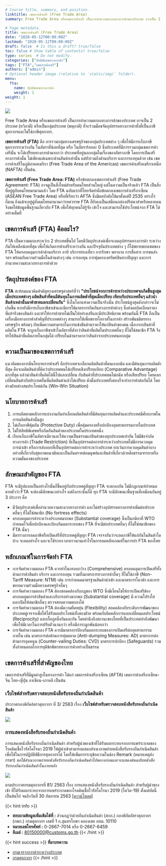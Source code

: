 ```yaml
---
# Course title, summary, and position.
linktitle: เขตการค้าเสรี (Free Trade Area)
summary: Free Trade Area หรือเขตการค้าเสรี เป็นการทำความตกลงทางการค้าของประเทศ อาจเป็น 2 ประเทศ (ทวิภาคี) หรือเป็นกลุ่มประเทศ (พหุภาคี) ที่จะร่วมมือขจัดอุปสรรคทางการค้าทั้งที่เป็นภาษีศุลกากรและไม่ใช่ภาษีศุลกากร

# Page metadata.
title: เขตการค้าเสรี (Free Trade Area)
date: "2020-05-12T00:00:00Z"
lastmod: "2020-05-12T00:00:00Z"
draft: false  # Is this a draft? true/false
toc: false # Show table of contents? true/false
type: series  # Do not modify.
categories: ["สิทธิพิเศษทางการค้า"]
tags: ["FTA","เขตการค้าเสรี"]
authors: ["admin"]
# Optional header image (relative to `static/img/` folder).
menu:
  fta:
    name: สิทธิพิเศษทางการค้า
    weight: 1    
weight: 1
---
```




![](./img/free-trade-area.png)

Free Trade Area หรือเขตการค้าเสรี เป็นการทำความตกลงทางการค้าของประเทศ อาจเป็น 2 ประเทศ (ทวิภาคี) หรือเป็นกลุ่มประเทศ (พหุภาคี) ที่จะร่วมมือขจัดอุปสรรคทางการค้าทั้งที่เป็นภาษีศุลกากรและไม่ใช่ภาษีศุลกากร.  

**เขตการค้าเสรี (FTA)**  คือ การรวมกลุ่มทางเศรษฐกิจของกลุ่มประเทศต่าง ๆ เพื่อให้มีการเก็บภาษีศุลกากรระหว่างกัน ในอัตราที่น้อยที่สุด หรือ ในอัตราร้อยละ 0 ซึ่งประเทศที่มีการรวมกลุ่มเขตการค้าเสรีนั้น จะได้เปรียบทางการค้ามากกว่า ประเทศที่อยู่นอกกลุ่มในเรื่องของอัตราภาษี โดยการเปิดเสรีทางการค้านั้น ไม่เพียงแต่เฉพาะด้านสินค้าเท่านั้น แต่ยังรวมถึงด้านบริการ และการลงทุนด้วย เช่น เขตการค้าเสรีในภูมิภาคอเมริกา (Free Trade Area of the Americas) เขตการค้าเสรีอเมริกาเหนือ (NAFTA) เป็นต้น.  

**เขตการค้าเสรี (Free Trade Area: FTA)** หรือข้อตกลงเขตการค้าเสรี (Free Trade Agreement: FTA) อาจดูเป็นสิ่งใหม่สำหรับคนไทยส่วนใหญ่ แต่ในความเป็นจริงแล้ว FTA เป็นสิ่งที่อยู่คู่กับคนไทยมานานแล้ว โดย FTA ฉบับแรกที่ไทยจัดทำคือข้อตกลงเขตการค้าเสรีอาเซียน (ASEAN Free Trade Area) หรือที่เรียกว่า AFTA ซึ่งมีผลบังคับใช้มาตั้งแต่ปี 2535 อย่างไรก็ตาม ถึงแม้จะอยู่คู่สังคมไทยมานานกว่าทศวรรษ FTA ก็ยังคงเป็นเสมือนกล่องปริศนาสำหรับหลายคน  จึงขอให้ข้อมูลพื้นฐานเกี่ยวกับ FTA เพื่อให้ทุกคนได้รู้จัก เข้าใจ และสามารถใช้ประโยชน์จาก FTA ได้อย่างเต็มที่

## เขตการค้าเสรี (FTA) คืออะไร?

FTA เป็นความตกลงระหว่าง 2 ประเทศขึ้นไป โดยมีวัตถุประสงค์เพื่อจะลดอุปสรรคทางการค้า ระหว่างกันให้เหลือน้อยที่สุด เพื่อให้เกิดการค้าเสรีระหว่างกัน และปัจจุบันประเทศต่าง ๆ ก็ได้ขยายขอบเขตของ FTA ให้ครอบคลุมการค้าด้านบริการ อาทิ บริการท่องเที่ยว การรักษา พยาบาล การสื่อสาร การขนส่ง ฯลฯ พร้อมกับความร่วมมือในด้านต่างๆ เช่น การลงทุน การคุ้มครองทรัพย์สินทางปัญญา และการอำนวยความสะดวกทางการค้าด้วย

## วัตถุประสงค์ของ FTA

**FTA** สะท้อนแนวคิดสำคัญทางเศรษฐศาสตร์ที่ว่า **"ประโยชน์จากการค้าระหว่างประเทศจะเกิดขึ้นสูงสุดเมื่อประเทศต่างๆ ผลิตสินค้าที่ตนมีต้นทุนในการผลิตต่ำที่สุดเมื่อเปรียบ เทียบกับประเทศอื่นๆ แล้วนำสินค้าเหล่านั้นมาค้าขายแลกเปลี่ยนกัน"** ซึ่งในโลกแห่งความเป็นจริงนั้น ประโยชน์สูงสุดดังกล่าวจะไม่เกิดขึ้น หากยังมีการเก็บภาษีขาเข้าและมีการใช้มาตรการกีดกันทางการค้าต่างๆ ซึ่งส่งผลบิดเบือนราคาที่แท้จริงของสินค้า และทำให้การค้าขายไม่เป็นไปอย่างเสรีและมีประสิทธิภาพ
พร้อมกันนี้ FTA ถือเป็นเครื่องมือทางการค้าสำคัญที่ประเทศต่างๆ สามารถใช้เพื่อขยายโอกาสในการค้า สร้างพันธมิตรทางเศรษฐกิจ พร้อมๆ กับเพิ่มความสามารถในการแข่งขันด้านราคาให้แก่สินค้าของตน เนื่องจากสินค้าที่ผลิตใน FTA จะถูกเก็บภาษีขาเข้าในอัตราที่ต่ำกว่าสินค้าที่ผลิตในประเทศอื่นๆ ที่ไม่ใช่สมาชิก FTA จึงทำให้สินค้าที่ผลิตภายในกลุ่มได้ เปรียบในด้านราคากว่าสินค้าจากประเทศนอกกลุ่ม

## ความเป็นมาของเขตการค้าเสรี

แนวคิดของการมีนโยบายการค้าเสรี คือประเทศจะเลือกผลิตสินค้าที่ตนเองถนัด และมีต้นทุนการผลิตต่ำที่สุด คือจะผลิตสินค้าที่คิดว่าประเทศตนได้เปรียบเชิงเปรียบเทียบ (Comparative Advantage) มากที่สุด แล้วนำสินค้าที่ผลิตได้นี้ไปแลกเปลี่ยน กับสินค้าที่ประเทศตนไม่ถนัด หรือเสียเปรียบ โดยแลกเปลี่ยนสินค้ากับประเทศอื่นที่ผลิตสินค้าแล้วได้เปรียบ ดังนั้นประเทศทั้งสองก็จะทำการค้าต่อกันได้ โดยต่างฝ่ายต่างสมประโยชน์กัน (Win-Win Situation) 

## นโยบายการค้าเสรี

1.  การผลิตตามหลักการแบ่งงานกันทำเลือกผลิตสินค้าที่มีต้นทุนการผลิตต่ำและประเทศมีศักยภาพในการผลิตสินค้านั้นสูง
2.  ไม่เก็บภาษีคุ้มกัน (Protective Duty) เพื่อคุ้มครองหรือปกป้องอุตสาหกรรมภายในประเทศ
3.  ไม่ให้สิทธิพิเศษหรือกีดกันสินค้าของประเทศใดประเทศหนึ่ง
4.  เรียกเก็บภาษีในอัตราเดียวและให้ความเป็นธรรมแก่สินค้าของทุกประเทศเท่ากัน ไม่มีข้อจำกัดทางการค้า (Trade Restriction) ที่เป็นอุปสรรคต่อการค้าระหว่างประเทศไม่มีการควบคุมการนำเข้า หรือการส่งออกที่เป็นอุปสรรคต่อการค้าระหว่างประเทศ ยกเว้นการควบคุมสินค้าบางอย่างที่เกี่ยวกับสุขภาพอนามัยและเป็นอันตรายต่อมนุษย์และสินค้าที่เกี่ยวด้วยศีลธรรมจรรยาหรือความมั่นคงของประเทศ

## ลักษณะสำคัญของ FTA

FTA จะมีรูปแบบเป็นอย่างไรนั้นก็ขึ้นอยู่กับประเทศคู่สัญญา FTA จะตกลงกัน ไม่มีกฎเกณฑ์กำหนดตายตัวว่า FTA จะต้องมีลักษณะอย่างไร แต่ถึงกระนั้นก็ดี ทุก FTA จะมีลักษณะพื้นฐานที่เหมือนกันอยู่ 3 ประการ คือ
- มีวัตถุประสงค์เพื่ออำนวยความสะดวกทางการค้า และไม่สร้างอุปสรรคทางการค้าเพิ่มต่อประเทศอื่นๆ ที่ไม่ใช่สมาชิก (No fortress effects)
- ครอบคลุมการค้าระหว่างประเทศมากพอ (Substantial coverage) ซึ่งเป็นกติกาที่ WTO กำหนดไว้เพื่อปกป้องและป้องกันผลกระทบของ FTA ที่จะมีต่อประเทศอื่นๆ ที่ไม่ใช่สมาชิกของ FTA นั้นๆ
- มีตารางการลดภาษีหรือเปิดเสรีที่ประเทศคู่สัญญา FTA เจรจากันว่าจะลดภาษีให้แก่กันในสินค้าใดบ้าง จะลดอย่างไร และจะใช้ระยะเวลายาวนานเท่าไรในการลดหลักเกณฑ์ในการทำ FTA ของไทย

## หลักเกณฑ์ในการจัดทำ FTA 

- การจัดทำความตกลง FTA ควรทำในกรอบกว้าง (Comprehensive) ครอบคลุมการเปิดเสรีทั้งด้านการค้าสินค้า บริการ และการลงทุน รวมทั้งมาตรการทางการค้าอื่นๆ ที่ไม่ใช่ภาษี (Non-Tariff Measure: NTM) เช่น การกำหนดมาตรฐานสินค้านำเข้า และมาตรการโควต้า และการขยายความร่วมมือทางเศรษฐกิจอื่นๆ
- การจัดทำความตกลง FTA ต้องสอดคล้องกับกฎของ WTO ซึ่งมีเงื่อนไขให้การเปิดเสรีต้องครอบคลุมการค้าสินค้าและบริการอย่างมากพอ (Substantial coverage) มี ความโปร่งใส และเปิดให้สมาชิกอื่นๆ ตรวจสอบความตกลงได้
- การจัดทำความตกลง FTA ต้องมีความยืดหยุ่น (Flexibility) สอดคล้องกับระดับการพัฒนาของประเทศคู่เจรจาเพื่อให้ได้รับผลประโยชน์ทั้งสองฝ่าย พร้อมกับยึดหลักการแลกเปลี่ยนผลประโยชน์ (Reciprocity) และเกื้อกูลซึ่งกันและกัน โดยคำนึงถึงสถานะของไทยที่เป็นประเทศกำลังพัฒนา เพื่อให้มีเวลาในการปรับตัวนานกว่า หรือมีภาระผูกพันน้อยกว่า
- การจัดทำความตกลง FTA ควรมีมาตรการป้องกันผลกระทบของการเปิดเสรีต่ออุตสาหกรรมภายใน เช่น มาตรการต่อต้านการทุ่มตลาด (Anti-dumping Measures: AD) มาตรการต่อต้านการอุดหนุน (Counter-vailing Duties: CVD) มาตรการปกป้อง (Safeguards) รวมทั้งกำหนดกลไกการยุติข้อพิพาททางการค้าอย่างเป็นธรรม


   
## เขตการค้าเสรีที่สำคัญของไทย

เขตการค้าเสรีที่มีมูลค่าสูงในทางการค้า ได้แก่ เขตการค้าเสรีอาเซียน (AFTA) เขตการค้าเสรีอาเซียน-จีน ไทย-ญี่ปุ่น อาเซียน-เกาหลี เป็นต้น

### เว็บไซต์สำหรับตรวจสอบหนังสือรับรองถิ่นกำเนิดสินค้า

ประกาศกองพิกัดอ้ตราศุลกากร ที่ 3/ 2563 เรื่อง **เว็บไซต์สำหรับตรวจสอบหนังสือรับรองถิ่นกำเนิดสินค้า**

![](img/website_check_CO_.jpg)



### การแสดงหนังสือรับรองถิ่นกำเนิดสินค้า 

การแสดงหนังสือรับรองถิ่นกำเนิดสินค้า สำหรับผู้นำของเข้าที่ได้รับผลกระทบจากการแพร่ระบาดของโรคติดเชื้อไวรัสโคโรนา 2019 ให้ผู้นำเข้าสามารถแสดงสำเนาภาพถ่ายหนังสือรับรองถิ่นกำเนิดสินค้าเพื่อใช้ในการปฏิบัติพิธีการศุลกากรได้ โดยให้เพิ่มการระบุข้อความในช่อง Remark (หมายเหตุส่งกรมฯ) *ขอใช้สำเนาภาพถ่ายหนังสือรับรองถิ่นกำเนิดสินค้าไปพลางก่อนและจะแสดงต้นฉบับหนังสือรับรองถิ่นกำเนิดสินค้าในภายหลัง*

![](./img/fta-detail.jpg)

ตามประกาศกรมศุลกากรที่ 81/ 2563 เรื่อง การแสดงหนังสือรับรองถิ่นกำเนิดสินค้า สำหรับผู้นำของเข้า ที่ได้รับผลกระทบจากการแพร่ระบาดของโรคติดเชื้อไวรัสโคโรนา 2019 (โควิด-19) ตั้งแต่บัดนี้เป็นต้นไป จนถึงวันที่ 30 กันยายน 2563 [[ดาวน์โหลด]](http://www.customs.go.th/cont_strc_download_with_docno_date.php?lang=th&top_menu=menu_homepage&current_id=14232832414a505f4a464b47464a4f)  

{{< hint info >}}

- **สอบถามข้อมูลเพิ่มเติมได้ที่ :** ส่วนกฎว่าด้วยถิ่นกำเนิดสินค้า (สกก.) กองพิกัดอัตราศุลกากร (กพก.) 
กรมศุลกากร เลขที่ 1 ถ.สุนทรโกษา คลองเตย กทม. 10110  
- **หมายเลขโทรศัพท์ :** 0-2667-7014 หรือ 0-2667-6459  
- **อีเมล์ :** 80150000@customs.go.th
{{< /hint >}}

{{< hint success >}}
**ที่มาบทความ**  
- [กรมเจรจาการค้าระหว่างประเทศ](http://www.thaifta.com/)  
- [กรมศุลกากร](http://www.customs.go.th)
{{< /hint >}}